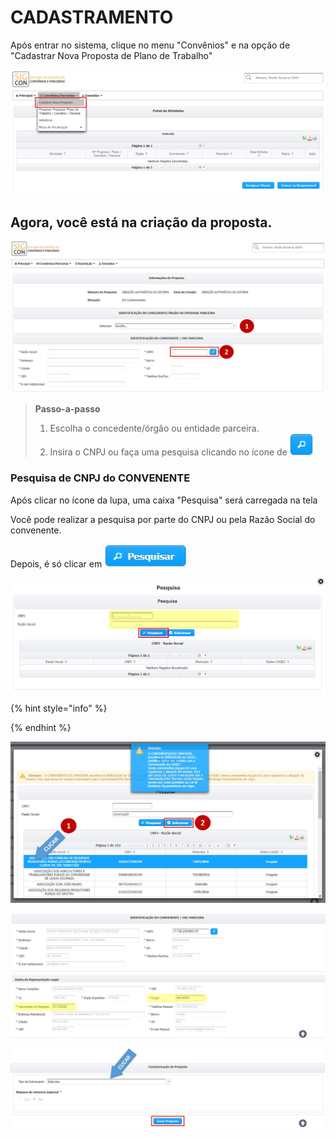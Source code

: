 # CADASTRAMENTO

Após entrar no sistema, clique no menu "Convênios" e na opção de "Cadastrar Nova Proposta de Plano de Trabalho"

![](../.gitbook/assets/manual_conventes_menu_cadastro.jpg)

## Agora, você está na criação da proposta.

![](../.gitbook/assets/manual_convenentes_proposta_cadastro%20%281%29.jpg)

> **Passo-a-passo**
>
> 1. Escolha o concedente/órgão ou entidade parceira.
> 2. Insira o CNPJ ou faça uma pesquisa clicando no ícone de ![](../.gitbook/assets/icone_pesquisa_p.jpg)

### Pesquisa de CNPJ do CONVENENTE

Após clicar no ícone da lupa, uma caixa "Pesquisa" será carregada na tela

Você pode realizar a pesquisa por parte do CNPJ ou pela Razão Social do convenente. 

Depois, é só clicar em ![](../.gitbook/assets/icone_pesquisa_g%20%281%29.jpg) 

![](../.gitbook/assets/manual_convenentes_proposta_pesquisa_concedente%20%283%29.jpg)



{% hint style="info" %}

{% endhint %}

![](../.gitbook/assets/manual_convenentes_proposta_pesquisa_concedente_2%20%282%29.jpg)

![](../.gitbook/assets/manual_convenentes_proposta_identificacao%20%281%29.jpg)

![](../.gitbook/assets/manual_convenentes_proposta_caracterizacao.jpg)

